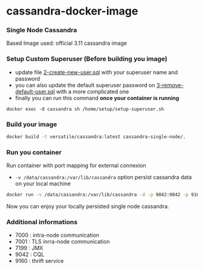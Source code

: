 # cassandra-docker-image

### Single Node Cassandra

Based Image used: official 3.11 cassandra image 

### Setup Custom Superuser (Before building you image)
* update file [2-create-new-user.sql](https://github.com/anthonysyk/cassandra-docker-image/blob/master/cassandra-single-node/scripts/2-create-new-user.sql) with your superuser name and password
* you can also update the default superuser password on [3-remove-default-user.sql](https://github.com/anthonysyk/cassandra-docker-image/blob/master/cassandra-single-node/scripts/3-remove-default-user.sql) with a more complicated one
* finally you can run this command **once your container is running**
```
docker exec -d cassandra sh /home/setup/setup-superuser.sh
```

### Build your image

```bash
docker build -t versatile/cassandra:latest cassandra-single-node/.
```

### Run you container
Run container with port mapping for external connexion
* ```-v /data/cassandra:/var/lib/cassandra``` option persist cassandra data on your local machine

```bash
docker run -v /data/cassandra:/var/lib/cassandra -d -p 9042:9042 -p 9160:9160 --name cassandra versatile/cassandra
```

Now you can enjoy your locally persisted single node cassandra.

### Additional informations

- 7000 : intra-node communication
- 7001 : TLS inrra-node communication
- 7199 : JMX
- 9042 : CQL
- 9160 : thrift service


